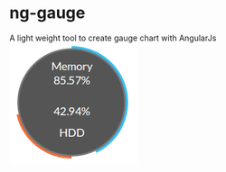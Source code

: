 ng-gauge
========

A light weight tool to create gauge chart with AngularJs
![Line Charts](https://github.com/vthinkxie/ng-gauge/blob/master/example/example.png "Line Charts")
